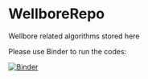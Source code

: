 # WellboreRepo
Wellbore related algorithms stored here

Please use Binder to run the codes:

[![Binder](https://mybinder.org/badge_logo.svg)](https://mybinder.org/v2/gh/Jakhontoviy/WellboreRepo/main)
